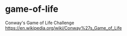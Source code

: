 # game-of-life
Conway's Game of Life Challenge https://en.wikipedia.org/wiki/Conway%27s_Game_of_Life
